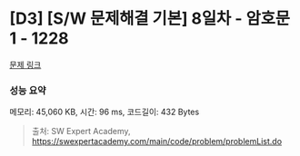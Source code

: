 # [D3] [S/W 문제해결 기본] 8일차 - 암호문1 - 1228 

[문제 링크](https://swexpertacademy.com/main/code/problem/problemDetail.do?contestProbId=AV14w-rKAHACFAYD) 

### 성능 요약

메모리: 45,060 KB, 시간: 96 ms, 코드길이: 432 Bytes



> 출처: SW Expert Academy, https://swexpertacademy.com/main/code/problem/problemList.do